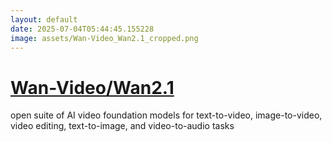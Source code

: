 ```yaml
---
layout: default
date: 2025-07-04T05:44:45.155228
image: assets/Wan-Video_Wan2.1_cropped.png
---
```


# [Wan-Video/Wan2.1](https://github.com/Wan-Video/Wan2.1)

open suite of AI video foundation models for text-to-video, image-to-video, video editing, text-to-image, and video-to-audio tasks
